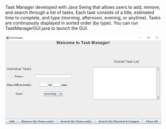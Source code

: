 Task Manager developed with Java Swing that allows users to add, remove, and search through a list of tasks. 
Each task consists of a title, estimated time to complete, and type (morning, afternoon, evening, or anytime). 
Tasks are continuously displayed in sorted order (by type).
You can run TaskManagerGUI.java to launch the GUI.

![](/TaskManager/picture.JPG)
